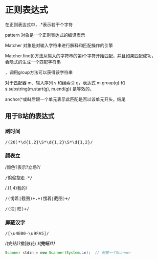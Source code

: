 # 正则表达式
在正则表达式中，.*表示若干个字符

pattern 对象是一个正则表达式的编译表示

Matcher 对象是对输入字符串进行解释和匹配操作的引擎

Matcher.find(i)方法从输入的字符串的第i个字符开始匹配，并且如果匹配成功，会隐式的生成一个匹配字符串

，调用group方法可以获得该字符串

对于匹配器 m、输入序列 s 和组索引 g，表达式 m.group(g) 和 s.substring(m.start(g), m.end(g)) 是等效的。 

anchor(^或&)后跟一个单元表示此匹配是否以该单元开头，结尾
## 用于B站的表达式
### 刷时间
<pre>
/(20)*\d{1,2}\S*\d{1,2}\S*\d{1,2}/  
</pre>
### 颜表立
/颜色?表示?立场?/
<pre>
/偷偷抱走.*/
</pre>
/.{1,4}我的/
<pre>
/(愣着|截图)+.+(愣着|截图)+/
</pre>
<pre>
/(汪|旺)+/
</pre>


### 屏蔽汉字
<pre>
/[\u4E00-\u9FA5]/
</pre>


/(完结)?撒|散花/
**/(完结)?/**
```java
Scanner stdin = new Scanner(System.in);  // 创建一个Scanner
```
